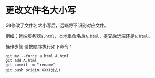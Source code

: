 # 更改文件名大小写

Git修改了文件名大小写后，远端将不识别对应文件。

例如：远端服务器`a.html`，本地重命名后`A.html`，提交后远端还是`a.html`。

操作步骤
请按顺序执行如下命令：

```
git mv --force a.html A.html
git add A.html
git commit –m "rename"
git push origin XXX(分支)
```